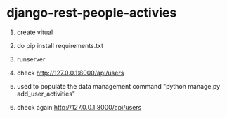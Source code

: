 # django-rest-people-activies

1. create vitual

2. do pip install requirements.txt

3. runserver

4. check http://127.0.0.1:8000/api/users

5. used to populate the data management command "python manage.py add_user_activities"

6. check again http://127.0.0.1:8000/api/users